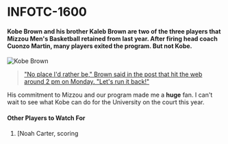 # INFOTC-1600

#### Kobe Brown and his brother Kaleb Brown are two of the three players that Mizzou Men's Basketball retained from last year. After firing head coach Cuonzo Martin, many players exited the program. But not Kobe.

![Kobe Brown](https://dbukjj6eu5tsf.cloudfront.net/sidearm.sites/mutigers.com/images/2022/3/9/MZ2_1363.jpeg)
>["No place I'd rather be," Brown said in the post that hit the web around 2 pm on Monday.  "Let's run it back!"](https://www.komu.com/sports/mizzous-brown-confirms-hes-staying/article_5846e076-cfd3-11ec-892e-0345eaac3ee3.html)

His commitment to Mizzou and our program made me a **huge** fan. I can't wait to see what Kobe can do for the University on the court this year.

#### Other Players to Watch For
1. [Noah Carter, scoring 
